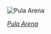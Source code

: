 
![Pula Arena](https://upload.wikimedia.org/wikipedia/commons/thumb/c/cd/Anfiteatro_de_Pula%2C_Croacia%2C_2017-04-16%2C_DD_01-06_PAN.jpg/750px-Anfiteatro_de_Pula%2C_Croacia%2C_2017-04-16%2C_DD_01-06_PAN.jpg)

*[Pula Arena](https://wikipedia.org/wiki/File:Anfiteatro_de_Pula,_Croacia,_2017-04-16,_DD_01-06_PAN.jpg)*
